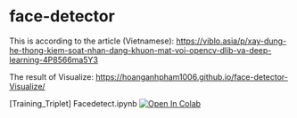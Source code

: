 # face-detector
This is according to the article (Vietnamese): 
https://viblo.asia/p/xay-dung-he-thong-kiem-soat-nhan-dang-khuon-mat-voi-opencv-dlib-va-deep-learning-4P8566ma5Y3

The result of Visualize:
https://hoanganhpham1006.github.io/face-detector-Visualize/


[Training_Triplet] Facedetect.ipynb [![Open In Colab](https://colab.research.google.com/assets/colab-badge.svg)](https://colab.research.google.com/github/superi99/face-detector/blob/master/%5BTraining_Triplet%5D_Facedetect.ipynb)
